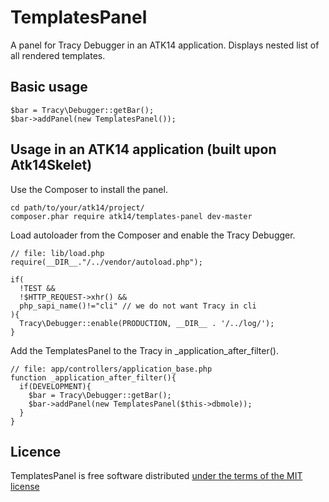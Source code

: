 TemplatesPanel
==============

A panel for Tracy Debugger in an ATK14 application. Displays nested list of all rendered templates.

Basic usage
-----------

    $bar = Tracy\Debugger::getBar();
    $bar->addPanel(new TemplatesPanel());

Usage in an ATK14 application (built upon Atk14Skelet)
------------------------------------------------------

Use the Composer to install the panel.

    cd path/to/your/atk14/project/
    composer.phar require atk14/templates-panel dev-master

Load autoloader from the Composer and enable the Tracy Debugger.

    // file: lib/load.php
    require(__DIR__."/../vendor/autoload.php");

    if(
      !TEST &&
      !$HTTP_REQUEST->xhr() &&
      php_sapi_name()!="cli" // we do not want Tracy in cli
    ){
      Tracy\Debugger::enable(PRODUCTION, __DIR__ . '/../log/');
    }

Add the TemplatesPanel to the Tracy in \_application_after_filter().

    // file: app/controllers/application_base.php
    function _application_after_filter(){
      if(DEVELOPMENT){
        $bar = Tracy\Debugger::getBar();
        $bar->addPanel(new TemplatesPanel($this->dbmole));
      }
    }

Licence
-------

TemplatesPanel is free software distributed [under the terms of the MIT license](http://www.opensource.org/licenses/mit-license)
